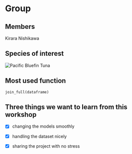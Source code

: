 # Group   
## Members  

Kirara Nishikawa

## Species of interest  

![Pacific Bluefin Tuna](https://isc.fra.go.jp/img/graph/working_groups/pbf.png)

## Most used function 
```
join_full(dataframe)
```

## Three things we want to learn from this workshop  

- [x] changing the models smoothly
- [x] handling the dataset nicely
- [x] sharing the project with no stress

